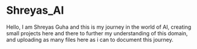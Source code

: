 # Shreyas_AI

Hello, I am Shreyas Guha and this is my journey in the world of AI, creating small projects here and there to further my understanding of this domain, and uploading as many 
files here as i can to document this journey.
